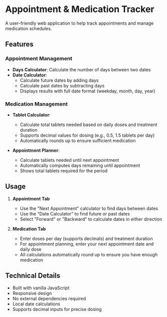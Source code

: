 # Appointment & Medication Tracker

A user-friendly web application to help track appointments and manage medication schedules.

## Features

### Appointment Management
- **Days Calculator**: Calculate the number of days between two dates
- **Date Calculator**: 
  - Calculate future dates by adding days
  - Calculate past dates by subtracting days
  - Displays results with full date format (weekday, month, day, year)

### Medication Management
- **Tablet Calculator**:
  - Calculate total tablets needed based on daily doses and treatment duration
  - Supports decimal values for dosing (e.g., 0.5, 1.5 tablets per day)
  - Automatically rounds up to ensure sufficient medication

- **Appointment Planner**:
  - Calculate tablets needed until next appointment
  - Automatically computes days remaining until appointment
  - Shows total tablets required for the period

## Usage

1. **Appointment Tab**
   - Use the "Next Appointment" calculator to find days between dates
   - Use the "Date Calculator" to find future or past dates
   - Select "Forward" or "Backward" to calculate dates in either direction

2. **Medication Tab**
   - Enter doses per day (supports decimals) and treatment duration
   - For appointment planning, enter your next appointment date and daily dose
   - All calculations automatically round up to ensure you have enough medication

## Technical Details
- Built with vanilla JavaScript
- Responsive design
- No external dependencies required
- Local date calculations
- Supports decimal inputs for precise dosing


